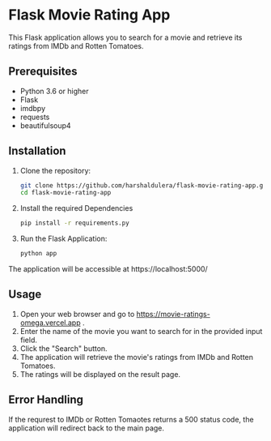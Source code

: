 # Flask Movie Rating App

This Flask application allows you to search for a movie and retrieve its ratings from IMDb and Rotten Tomatoes.

## Prerequisites

- Python 3.6 or higher
- Flask 
- imdbpy 
- requests 
- beautifulsoup4 

## Installation

1. Clone the repository:

   ```bash
   git clone https://github.com/harshaldulera/flask-movie-rating-app.git
   cd flask-movie-rating-app

2.  Install the required Dependencies

    ```bash
    pip install -r requirements.py

3. Run the Flask Application:

    ```bash
    python app
The application will be accessible at https://localhost:5000/

## Usage

1. Open your web browser and go to https://movie-ratings-omega.vercel.app .
2. Enter the name of the movie you want to search for in the provided input field.
3. Click the "Search" button.
4. The application will retrieve the movie's ratings from IMDb and Rotten Tomatoes.
5. The ratings will be displayed on the result page.

## Error Handling

If the requrest to IMDb or Rotten Tomaotes returns a 500 status code, the application will redirect back to the main page.
